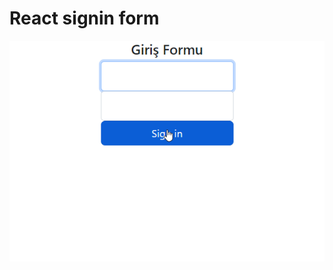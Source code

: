 # React signin form

![Önizleme](https://github.com/AdemAkpinar/react-signin-form/blob/master/Readme.gif)
